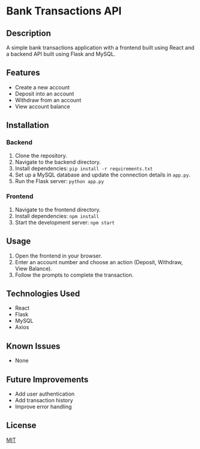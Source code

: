 # Bank Transactions API

## Description

A simple bank transactions application with a frontend built using React and a backend API built using Flask and MySQL.

## Features

- Create a new account
- Deposit into an account
- Withdraw from an account
- View account balance

## Installation

### Backend

1. Clone the repository.
2. Navigate to the backend directory.
3. Install dependencies: `pip install -r requirements.txt`
4. Set up a MySQL database and update the connection details in `app.py`.
5. Run the Flask server: `python app.py`

### Frontend

1. Navigate to the frontend directory.
2. Install dependencies: `npm install`
3. Start the development server: `npm start`

## Usage

1. Open the frontend in your browser.
2. Enter an account number and choose an action (Deposit, Withdraw, View Balance).
3. Follow the prompts to complete the transaction.

## Technologies Used

- React
- Flask
- MySQL
- Axios

## Known Issues

- None

## Future Improvements

- Add user authentication
- Add transaction history
- Improve error handling

## License

[MIT](LICENSE)
